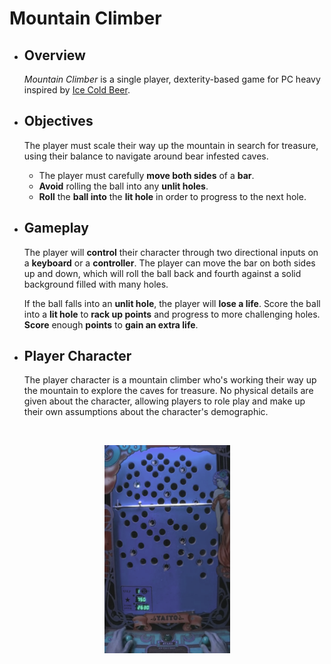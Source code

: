 # Mountain Climber

- ## Overview
  *Mountain  Climber* is a single player, dexterity-based game for PC heavy inspired by [Ice Cold Beer](https://www.youtube.com/watch?v=po6beHThvfw).
- ## Objectives
  The player must scale their way up the mountain in search for treasure, using their balance to navigate around bear infested caves.
  - The player must carefully **move both sides** of a **bar**.
  - **Avoid** rolling the ball into any **unlit holes**.
  - **Roll** the **ball into** the **lit hole** in order to progress to the next hole.
- ## Gameplay
  The player will **control** their character through two directional inputs on a **keyboard** or a **controller**.
  The player can move the bar on both sides up and down, which will roll the ball back and fourth against
  a solid background filled with many holes.

  If the ball falls into an **unlit hole**, the player will **lose a life**.  Score the ball into a **lit hole** to **rack up points**
  and progress to more challenging holes.
  **Score** enough **points** to **gain an extra life**.
- ## Player Character
  The player character is a mountain climber who's working their way up the mountain to explore the caves for treasure.  No physical details are given about the character, allowing players to role play and make up their own assumptions about the character's demographic.
 <br/>
    <p align="center">
  <img width="201" height="333" src="https://github.com/Sternosaur/Ice-Cold-Beer-Game/blob/master/Documentation/Mountain%20Climber.png">
</p>
